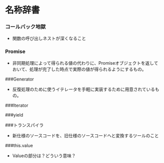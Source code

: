 #   名称辞書

### コールバック地獄
*   関数の呼び出しネストが深くなること

### Promise
*   非同期処理によって得られる値の代わりに、Promiseオブジェクトを返しておいて、処理が完了した時点で実際の値が得られるようにするもの。

###Generator
*   反復処理のために使うイテレータを手軽に実装するために用意されているもの。

###Iterator

###yield

###トランスパイラ
*   新仕様のソースコードを、旧仕様のソースコードへと変換するツールのこと

###this.value
* Valueの部分は？どういう意味？
